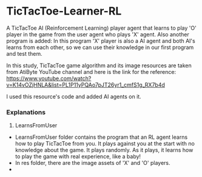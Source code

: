 # TicTacToe-Learner-RL
A TicTacToe AI (Reinforcement Learning) player agent that learns to play 'O' player in the game from the user agent who plays 'X' agent. Also another program is added: In this program 'X' player is also a AI agent and both AI's learns from each other, so we can use their knowledge in our first program and test them.

In this study, TicTacToe game algorithm and its image resources are taken from AtiByte YouTube channel and here is the link for the reference: https://www.youtube.com/watch?v=K14vOZjHNLA&list=PL1P11yPQAo7pJT26yr1_cmfS1g_RX7b4d

I used this resource's code and added AI agents on it.

### Explanations
1. LearnsFromUser
* LearnsFromUser folder contains the program that an RL agent learns how to play TicTacToe from you. It plays against you at the start with no knowledge about the game. It plays randomly. As it plays, it learns how to play the game with real experience, like a baby!
* In res folder, there are the image assets of 'X' and 'O' players.
* 
